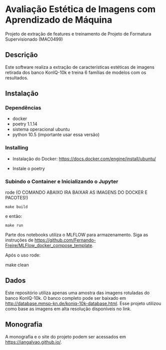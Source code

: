 # Avaliação Estética de Imagens com Aprendizado de Máquina
Projeto de extração de features e treinamento de Projeto de Formatura Supervisionado (MAC0499)

## Descrição

Este software realiza a extração de características estéticas de imagens retirada dos banco KonIQ-10k e treina 6 famílias de modelos com os resultados.
## Instalação

### Dependências

- docker
- poetry 1.1.14
- sistema operacional ubuntu
- python 10.5 (importante usar essa versão)
### Installing

- Instalação do Docker: https://docs.docker.com/engine/install/ubuntu/

- Instale o poetry 


### Subindo o Container e Inicializando o Jupyter

rode (O COMANDO ABAIXO IRA BAIXAR AS IMAGENS DO DOCKER E PACOTES!)


```
make build
```
e então:
```
make run
```

Parte dos notebooks utiliza o MLFLOW para armazenamento. Siga as instruções de https://github.com/Fernando-Freire/MLFlow_docker_compose_template.

Após o uso rode:

make clean

## Dados

Este repositório utiliza apenas uma amostra das imagens rotuladas do banco KonIQ-10k. O banco completo pode ser baixado em http://database.mmsp-kn.de/koniq-10k-database.html. Esse projeto utilizou como base as imagens em alta resolução disponíveis no link.

## Monografia

A monografia e o site do projeto podem ser acessados em https://iangalvao.github.io/.